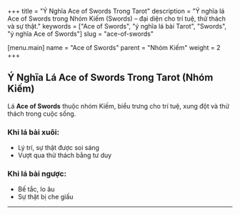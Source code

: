 +++
title = "Ý Nghĩa Ace of Swords Trong Tarot"
description = "Ý nghĩa lá Ace of Swords trong Nhóm Kiếm (Swords) – đại diện cho trí tuệ, thử thách và sự thật."
keywords = ["Ace of Swords", "ý nghĩa lá bài Tarot", "Swords", "ý nghĩa Ace of Swords"]
slug = "ace-of-swords"

[menu.main]
name = "Ace of Swords"
parent = "Nhóm Kiếm"
weight = 2
+++

## Ý Nghĩa Lá Ace of Swords Trong Tarot (Nhóm Kiếm)

Lá **Ace of Swords** thuộc nhóm Kiếm, biểu trưng cho trí tuệ, xung đột và thử thách trong cuộc sống.  

### Khi lá bài xuôi:
- Lý trí, sự thật được soi sáng  
- Vượt qua thử thách bằng tư duy  

### Khi lá bài ngược:
- Bế tắc, lo âu  
- Sự thật bị che giấu  

---
